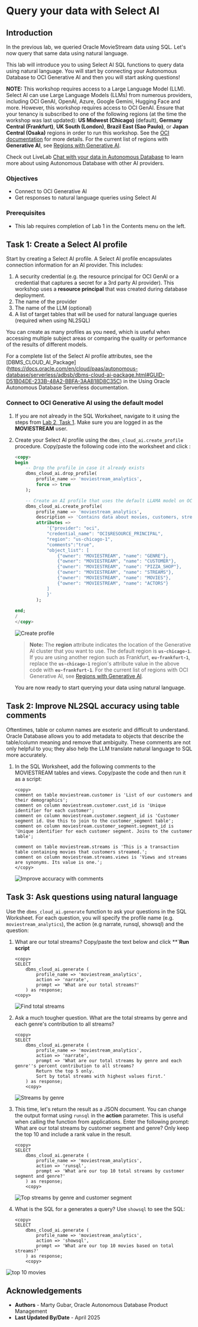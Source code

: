 # Query your data with Select AI

## Introduction
In the previous lab, we queried Oracle MovieStream data using SQL. Let's now query that same data using natural language.

This lab will introduce you to using Select AI SQL functions to query data using natural language. You will start by connecting your Autonomous Database to OCI Generative AI and then you will start asking questions!

**NOTE:** This workshop requires access to a Large Language Model (LLM). Select AI can use Large Language Models (LLMs) from numerous providers, including OCI GenAI, OpenAI, Azure, Google Gemini, Hugging Face and more. However, this workshop requires access to OCI GenAI. Ensure that your tenancy is subscribed to one of the following regions (at the time the workshop was last updated): **US Midwest (Chicago)** (default), **Germany Central (Frankfurt)**, **UK South (London)**, **Brazil East (Sao Paulo)**, or **Japan Central (Osaka)** regions in order to run this workshop. See the [OCI documentation](https://docs.oracle.com/en-us/iaas/Content/Identity/Tasks/managingregions.htm) for more details. For the current list of regions with **Generative AI**, see [Regions with Generative AI](https://docs.oracle.com/en-us/iaas/Content/generative-ai/overview.htm).

Check out LiveLab [Chat with your data in Autonomous Database](https://apexapps.oracle.com/pls/apex/r/dbpm/livelabs/view-workshop?wid=3831) to learn more about using Autonomous Database with other AI providers.

### Objectives

- Connect to OCI Generative AI
- Get responses to natural language queries using Select AI

### Prerequisites
- This lab requires completion of Lab 1 in the Contents menu on the left.

## Task 1: Create a Select AI profile
Start by creating a Select AI profile. A Select AI profile encapsulates connection information for an AI provider. This includes: 

1. A security credential (e.g. the resource principal for OCI GenAI or a credential that captures a secret for a 3rd party AI provider). This workshop uses a **resource principal** that was created during database deployment.
2. The name of the provider
3. The name of the LLM (optional)
4. A list of target tables that will be used for natural language queries (required when using NL2SQL)

You can create as many profiles as you need, which is useful when accessing multiple subject areas or comparing the quality or performance of the results of different models.

For a complete list of the Select AI profile attributes, see the [DBMS\_CLOUD\_AI\_Package] (https://docs.oracle.com/en/cloud/paas/autonomous-database/serverless/adbsb/dbms-cloud-ai-package.html#GUID-D51B04DE-233B-48A2-BBFA-3AAB18D8C35C) in the Using Oracle Autonomous Database Serverless documentation. 


### **Connect to OCI Generative AI using the default model**

1. If you are not already in the SQL Worksheet, navigate to it using the steps from [Lab 2, Task 1](/adb/movie-stream-story-lite/workshops/tenancy/index.html?lab=query-with-sql#Task1:LogintotheSQLWorksheet). Make sure you are logged in as the **MOVIESTREAM** user.

2. Create your Select AI profile using the `dbms_cloud_ai.create_profile` procedure. Copy/paste the following code into the worksheet and click :

    ```sql
    <copy>
    begin    
        -- Drop the profile in case it already exists
        dbms_cloud_ai.drop_profile(
            profile_name => 'moviestream_analytics',
            force => true
        );    

        -- Create an AI profile that uses the default LLAMA model on OCI
        dbms_cloud_ai.create_profile(
            profile_name => 'moviestream_analytics',
            description => 'Contains data about movies, customers, streaming activity, pizza partners and other quantitative data',
            attributes =>
                '{"provider": "oci",
                "credential_name": "OCI$RESOURCE_PRINCIPAL",
                "region": "us-chicago-1",
                "comments":"true",
                "object_list": [
                    {"owner": "MOVIESTREAM", "name": "GENRE"},
                    {"owner": "MOVIESTREAM", "name": "CUSTOMER"},
                    {"owner": "MOVIESTREAM", "name": "PIZZA_SHOP"},
                    {"owner": "MOVIESTREAM", "name": "STREAMS"},
                    {"owner": "MOVIESTREAM", "name": "MOVIES"},
                    {"owner": "MOVIESTREAM", "name": "ACTORS"}
                ]
                }'
            );
            
    end;
    /
    </copy>
    ```

    ![Create profile](./images/create-profile.png)


    >**Note:** The **region** attribute indicates the location of the Generative AI cluster that you want to use. 
    The default region is **`us-chicago-1`**. If you are using another region such as Frankfurt, **`eu-frankfurt-1`**, replace the **`us-chicago-1`** region's attribute value in the above code with **`eu-frankfurt-1`**. For the current list of regions with OCI Generative AI, see [Regions with Generative AI](https://docs.oracle.com/en-us/iaas/Content/generative-ai/overview.htm).

    You are now ready to start querying your data using natural language.

## Task 2: Improve NL2SQL accuracy using table comments
Oftentimes, table or column names are esoteric and difficult to understand. Oracle Database allows you to add metadata to objects that describe the table/column meaning and remove that ambiguity. These comments are not only helpful to you; they also help the LLM translate natural language to SQL more accurately. 

1. In the SQL Worksheet, add the following comments to the MOVIESTREAM tables and views. Copy/paste the code and then run it as a script:

    ```
    <copy>
    comment on table moviestream.customer is 'List of our customers and their demographics';
    comment on column moviestream.customer.cust_id is 'Unique identifier for each customer';
    comment on column moviestream.customer.segment_id is 'Customer segment id. Use this to join to the customer_segment table';
    comment on column moviestream.customer_segment.segment_id is 'Unique identifier for each customer segment. Joins to the customer table';

    comment on table moviestream.streams is 'This is a transaction table containing movies that customers streamed.';
    comment on column moviestream.streams.views is 'Views and streams are synonyms. Its value is one.';
    </copy>
    ```

   ![Improve accuracy with comments](images/create-comments.png) 

## Task 3: Ask questions using natural language
Use the `dbms_cloud_ai.generate` function to ask your questions in the SQL Worksheet. For each question, you will specify the profile name (e.g. `moviestream_analytics`), the action (e.g narrate, runsql, showsql) and the question:

1. What are our total streams? Copy/paste the text below and click **`**Run script**
    ```
    <copy>
    SELECT
        dbms_cloud_ai.generate (
            profile_name => 'moviestream_analytics',
            action => 'narrate',
            prompt => 'What are our total streams?'
        ) as response;
    <copy>
    ```
    
    ![Find total streams](./images/select-ai-total-streams.png)

2. Ask a much tougher question. What are the total streams by genre and each genre's contribution to all streams?
    ```
    <copy>
    SELECT
        dbms_cloud_ai.generate (
            profile_name => 'moviestream_analytics',
            action => 'narrate',
            prompt => 'What are our total streams by genre and each genre''s percent contribution to all streams? 
            Return the top 5 only. 
            Sort by total streams with highest values first.'
        ) as response;
        <copy>
    ```

   ![Streams by genre](images/streams-by-genre.png) 

3. This time, let's return the result as a JSON document. You can change the output format using `runsql` in the **action** parameter. This is useful when calling the function from applications. Enter the following prompt: What are our total streams by customer segment and genre? Only keep the top 10 and include a rank value in the result.
    ```
    <copy>
    SELECT
        dbms_cloud_ai.generate (
            profile_name => 'moviestream_analytics',
            action => 'runsql',
            prompt => 'What are our top 10 total streams by customer segment and genre?'
        ) as response;
        <copy>
    ```
    
    ![Top streams by genre and customer segment ](images/top-streams-by-genre-custseg.png)

4. What is the SQL for a generates a query? Use `showsql` to see the SQL:
    ```
    <copy>
    SELECT
        dbms_cloud_ai.generate (
            profile_name => 'moviestream_analytics',
            action => 'showsql',
            prompt => 'What are our top 10 movies based on total streams?'
        ) as response;
        <copy>
    ```

  ![top 10 movies](images/top-10-movies.png)  


## **Acknowledgements**

- **Authors** - Marty Gubar, Oracle Autonomous Database Product Management
- **Last Updated By/Date** - April 2025

